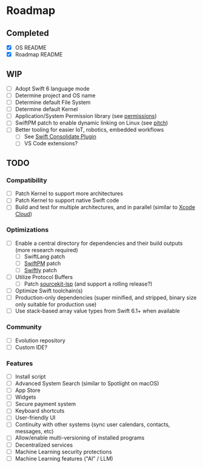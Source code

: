 # Roadmap

## Completed

- [x] OS README
- [x] Roadmap README

## WIP

- [ ] Adopt Swift 6 language mode
- [ ] Determine project and OS name
- [ ] Determine default File System
- [ ] Determine default Kernel
- [ ] Application/System Permission library (see [permissions](https://github.com/schwiftyos/schwifty-permissions))
- [ ] SwiftPM patch to enable dynamic linking on Linux (see [pitch](https://forums.swift.org/t/77605))
- [ ] Better tooling for easier IoT, robotics, embedded workflows
  - [ ] See [Swift Consolidate Plugin](https://github.com/schwiftyos/swift-consolidate-plugin)
  - [ ] VS Code extensions?

## TODO

### Compatibility

- [ ] Patch Kernel to support more architectures
- [ ] Patch Kernel to support native Swift code
- [ ] Build and test for multiple architectures, and in parallel (similar to [Xcode Cloud](https://developer.apple.com/xcode-cloud/))
     
### Optimizations

- [ ] Enable a central directory for dependencies and their build outputs (more research required)
  - [ ] SwiftLang patch
  - [ ] [SwiftPM](https://github.com/swiftlang/swift-package-manager) patch
  - [ ] [Swiftly](https://github.com/swiftlang/swiftly) patch
- [ ] Utilize Protocol Buffers
  - [ ] Patch [sourcekit-lsp](https://github.com/swiftlang/sourcekit-lsp) (and support a rolling release?)
- [ ] Optimize Swift toolchain(s)
- [ ] Production-only dependencies (super minified, and stripped, binary size only suitable for production use)
- [ ] Use stack-based array value types from Swift 6.1+ when available
     
### Community

- [ ] Evolution repository
- [ ] Custom IDE?

### Features

- [ ] Install script
- [ ] Advanced System Search (similar to Spotlight on macOS)
- [ ] App Store
- [ ] Widgets
- [ ] Secure payment system
- [ ] Keyboard shortcuts
- [ ] User-friendly UI
- [ ] Continuity with other systems (sync user calendars, contacts, messages, etc)
- [ ] Allow/enable multi-versioning of installed programs
- [ ] Decentralized services
- [ ] Machine Learning security protections
- [ ] Machine Learning features ("AI" / LLM)
